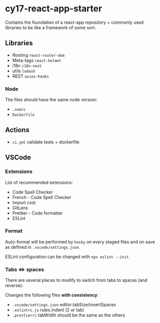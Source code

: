 # cy17-react-app-starter

Contains the foundation of a react-app repository + commonly used libraries to be like a framework of some sort.

## Libraries

- Rooting `react-router-dom`
- Meta-tags `react-helmet`
- i18n `i18n-next`
- utils `lodash`
- REST `axios-hooks`

### Node

The files should have the same node version:

- `.nvmrc`
- `Dockerfile`

## Actions

- `ci.yml` validate tests + dockerfile

## VSCode

### Extensions

List of recommended extensions:

- Code Spell Checker
- French - Code Spell Checker
- Import cost
- GitLens
- Prettier - Code formatter
- ESLint

### Format

Auto-format will be performed by `husky` on every staged files and on save as defined in `.vscode/settings.json`.

ESLint configuration can be changed with `npx eslint --init`.

### Tabs <=> spaces

There are several places to modify to switch from tabs to spaces (and reverse):

Changes the following files **with consistency**:

- `.vscode/settings.json` editor.tabSize/insertSpaces
- `.eslintrc.js` rules.indent (2 or tab)
- `.prettierrc` tabWidth should be the same as the others
